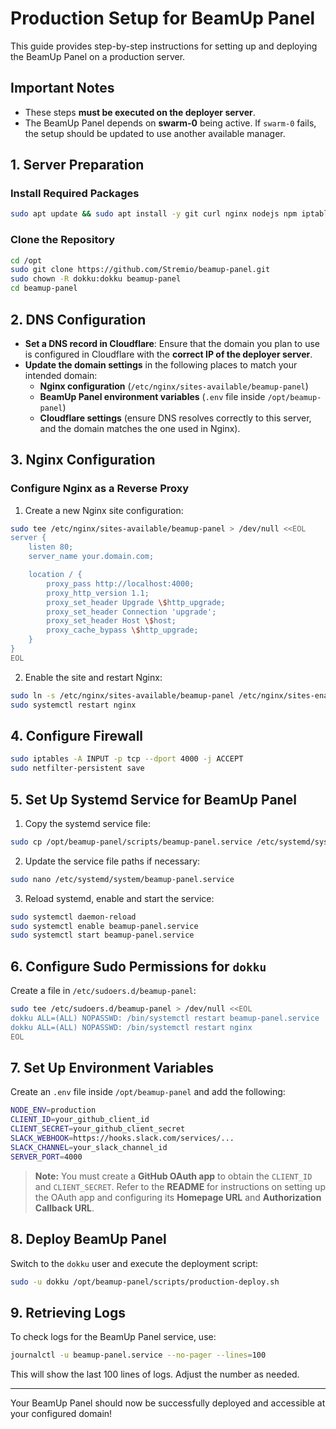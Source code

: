 # Production Setup for BeamUp Panel

This guide provides step-by-step instructions for setting up and deploying the BeamUp Panel on a production server.

## Important Notes
- These steps **must be executed on the deployer server**.
- The BeamUp Panel depends on **swarm-0** being active. If `swarm-0` fails, the setup should be updated to use another available manager.

## 1. Server Preparation

### Install Required Packages
```sh
sudo apt update && sudo apt install -y git curl nginx nodejs npm iptables-persistent
```

### Clone the Repository
```sh
cd /opt
sudo git clone https://github.com/Stremio/beamup-panel.git
sudo chown -R dokku:dokku beamup-panel
cd beamup-panel
```

## 2. DNS Configuration
- **Set a DNS record in Cloudflare**: Ensure that the domain you plan to use is configured in Cloudflare with the **correct IP of the deployer server**.
- **Update the domain settings** in the following places to match your intended domain:
  - **Nginx configuration** (`/etc/nginx/sites-available/beamup-panel`)
  - **BeamUp Panel environment variables** (`.env` file inside `/opt/beamup-panel`)
  - **Cloudflare settings** (ensure DNS resolves correctly to this server, and the domain matches the one used in Nginx).

## 3. Nginx Configuration
### Configure Nginx as a Reverse Proxy
1. Create a new Nginx site configuration:
```sh
sudo tee /etc/nginx/sites-available/beamup-panel > /dev/null <<EOL
server {
    listen 80;
    server_name your.domain.com;

    location / {
        proxy_pass http://localhost:4000;
        proxy_http_version 1.1;
        proxy_set_header Upgrade \$http_upgrade;
        proxy_set_header Connection 'upgrade';
        proxy_set_header Host \$host;
        proxy_cache_bypass \$http_upgrade;
    }
}
EOL
```
2. Enable the site and restart Nginx:
```sh
sudo ln -s /etc/nginx/sites-available/beamup-panel /etc/nginx/sites-enabled/
sudo systemctl restart nginx
```

## 4. Configure Firewall
```sh
sudo iptables -A INPUT -p tcp --dport 4000 -j ACCEPT
sudo netfilter-persistent save
```

## 5. Set Up Systemd Service for BeamUp Panel
1. Copy the systemd service file:
```sh
sudo cp /opt/beamup-panel/scripts/beamup-panel.service /etc/systemd/system/
```
2. Update the service file paths if necessary:
```sh
sudo nano /etc/systemd/system/beamup-panel.service
```
3. Reload systemd, enable and start the service:
```sh
sudo systemctl daemon-reload
sudo systemctl enable beamup-panel.service
sudo systemctl start beamup-panel.service
```

## 6. Configure Sudo Permissions for `dokku`
Create a file in `/etc/sudoers.d/beamup-panel`:
```sh
sudo tee /etc/sudoers.d/beamup-panel > /dev/null <<EOL
dokku ALL=(ALL) NOPASSWD: /bin/systemctl restart beamup-panel.service
dokku ALL=(ALL) NOPASSWD: /bin/systemctl restart nginx
EOL
```

## 7. Set Up Environment Variables
Create an `.env` file inside `/opt/beamup-panel` and add the following:
```sh
NODE_ENV=production
CLIENT_ID=your_github_client_id
CLIENT_SECRET=your_github_client_secret
SLACK_WEBHOOK=https://hooks.slack.com/services/...
SLACK_CHANNEL=your_slack_channel_id
SERVER_PORT=4000
```
> **Note:** You must create a **GitHub OAuth app** to obtain the `CLIENT_ID` and `CLIENT_SECRET`.
> Refer to the **README** for instructions on setting up the OAuth app and configuring its **Homepage URL** and **Authorization Callback URL**.

## 8. Deploy BeamUp Panel
Switch to the `dokku` user and execute the deployment script:
```sh
sudo -u dokku /opt/beamup-panel/scripts/production-deploy.sh
```

## 9. Retrieving Logs
To check logs for the BeamUp Panel service, use:
```sh
journalctl -u beamup-panel.service --no-pager --lines=100
```
This will show the last 100 lines of logs. Adjust the number as needed.

---
Your BeamUp Panel should now be successfully deployed and accessible at your configured domain!


